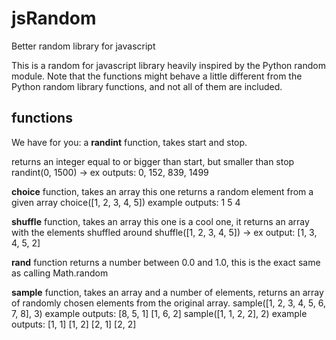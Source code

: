 jsRandom
========

Better random library for javascript

This is a random for javascript library heavily inspired by the Python random module.
Note that the functions might behave a little different from the Python random library functions, and not all of them are included.

functions
---------

We have for you:
a **randint** function, takes start and stop.

returns an integer equal to or bigger than start, but smaller than stop
randint(0, 1500) -> ex outputs: 0, 152, 839, 1499

**choice** function, takes an array
this one returns a random element from a given array
choice([1, 2, 3, 4, 5])
example outputs:
1
5
4

**shuffle** function, takes an array
this one is a cool one, it returns an array with the elements shuffled around
shuffle([1, 2, 3, 4, 5]) -> ex output: [1, 3, 4, 5, 2]

**rand** function
returns a number between 0.0 and 1.0, this is the exact same as calling Math.random

**sample** function, takes an array and a number of elements, returns an array of randomly chosen elements from the original array.
sample([1, 2, 3, 4, 5, 6, 7, 8], 3)
example outputs:
[8, 5, 1]
[1, 6, 2]
sample([1, 1, 2, 2], 2)
example outputs:
[1, 1]
[1, 2]
[2, 1]
[2, 2]